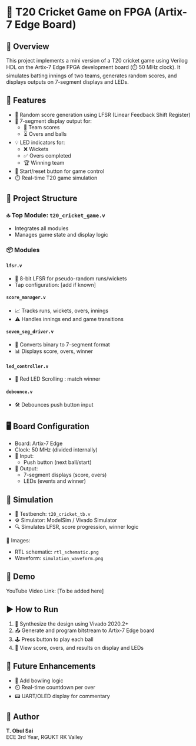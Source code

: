 # 🏏 T20 Cricket Game on FPGA (Artix-7 Edge Board)

## 📘 Overview

This project implements a mini version of a T20 cricket game using Verilog HDL on the Artix-7 Edge FPGA development board (⏱️ 50 MHz clock). It simulates batting innings of two teams, generates random scores, and displays outputs on 7-segment displays and LEDs.

## 🎯 Features

- 🔁 Random score generation using LFSR (Linear Feedback Shift Register)
- 🔢 7-segment display output for:
  - 🏏 Team scores
  - ⏳ Overs and balls
- 💡 LED indicators for:
  - ❌ Wickets
  - ✅ Overs completed
  - 🏆 Winning team
- 🔘 Start/reset button for game control
- ⏱️ Real-time T20 game simulation

## 🧩 Project Structure

### 🔝 Top Module: `t20_cricket_game.v`
- Integrates all modules
- Manages game state and display logic

### 📦 Modules

#### `lfsr.v`
- 🔄 8-bit LFSR for pseudo-random runs/wickets
- Tap configuration: [add if known]

#### `score_manager.v`
- 📈 Tracks runs, wickets, overs, innings
- ⚠️ Handles innings end and game transitions

#### `seven_seg_driver.v`
- 🧮 Converts binary to 7-segment format
- 📊 Displays score, overs, winner

#### `led_controller.v`
- 🔴 Red LED Scrolling : match winner 

#### `debounce.v`
- 🛠️ Debounces push button input

## 🖥️ Board Configuration

- Board: Artix-7 Edge
- Clock: 50 MHz (divided internally)
- 🔘 Input:
  - Push button (next ball/start)
- 🔢 Output:
  - 7-segment displays (score, overs)
  - LEDs (events and winner)

## 🧪 Simulation

- 🧾 Testbench: `t20_cricket_tb.v`
- ⚙️ Simulator: ModelSim / Vivado Simulator
- 🔍 Simulates LFSR, score progression, winner logic

📸 Images:
- RTL schematic: `rtl_schematic.png`
- Waveform: `simulation_waveform.png`

## 🎥 Demo

YouTube Video Link: [To be added here]

## ▶️ How to Run

1. 🔧 Synthesize the design using Vivado 2020.2+
2. 📤 Generate and program bitstream to Artix-7 Edge board
3. 🕹️ Press button to play each ball
4. 👀 View score, overs, and results on display and LEDs

## 🚀 Future Enhancements

- 🎳 Add bowling logic
- ⏲️ Real-time countdown per over
- 📟 UART/OLED display for commentary

## 👤 Author

**T. Obul Sai**  
ECE 3rd Year, RGUKT RK Valley
